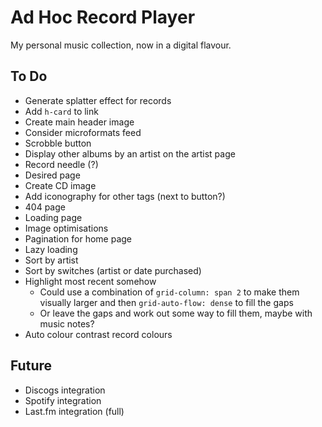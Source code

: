 # Ad Hoc Record Player

My personal music collection, now in a digital flavour.

## To Do

- Generate splatter effect for records
- Add `h-card` to link
- Create main header image
- Consider microformats feed
- Scrobble button
- Display other albums by an artist on the artist page
- Record needle (?)
- Desired page
- Create CD image
- Add iconography for other tags (next to button?)
- 404 page
- Loading page
- Image optimisations
- Pagination for home page
- Lazy loading
- Sort by artist
- Sort by switches (artist or date purchased)
- Highlight most recent somehow
  - Could use a combination of `grid-column: span 2` to make them visually larger and then `grid-auto-flow: dense` to fill the gaps
  - Or leave the gaps and work out some way to fill them, maybe with music notes?
- Auto colour contrast record colours

## Future

- Discogs integration
- Spotify integration
- Last.fm integration (full)
